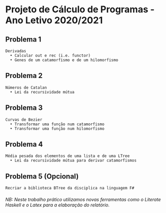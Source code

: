 # Projeto de Cálculo de Programas - Ano Letivo 2020/2021

## Problema 1
```
Derivadas
  • Calcular out e rec (i.e. functor)
  • Genes de um catamorfismo e de um hilomorfismo

```

## Problema 2
```
Números de Catalan
  • Lei da recursividade mútua
```

## Problema 3
```
Curvas de Bezier
  • Transformar uma função num catamorfismo
  • Transformar uma função num hilomorfismo
```

## Problema 4
```
Média pesada dos elementos de uma lista e de uma LTree 
  • Lei da recursividade mútua para derivar catamorfismos
```

## Problema 5 (Opcional)
```
Recriar a biblioteca BTree da disciplica na linguagem F#
```

###### NB: Neste trabalho prático utilizamos novas ferramentas como o Literate Haskell e o Latex para a elaboração do relatório.
